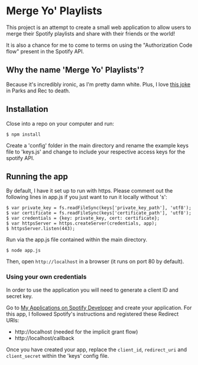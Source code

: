 # Merge Yo' Playlists

This project is an attempt to create a small web application to allow users to merge their Spotify playlists and share with their friends or the world! 

It is also a chance for me to come to terms on using the "Authorization Code flow" present in the Spotify API. 

## Why the name 'Merge Yo' Playlists'?

Because it's incredibly ironic, as I'm pretty damn white. Plus, I love [this joke](https://www.youtube.com/watch?v=OP3xf6BFEIo) in Parks and Rec to death. 

## Installation

Close into a repo on your computer and run:

    $ npm install

Create a 'config' folder in the main directory and rename the example keys file to 'keys.js' and change to include your respective access keys for the spotify API. 

## Running the app

By default, I have it set up to run with https. Please comment out the following lines in app.js if you just want to run it locally without 's':

    $ var private_key = fs.readFileSync(keys['private_key_path'], 'utf8');
    $ var certificate = fs.readFileSync(keys['certificate_path'], 'utf8');
    $ var credentials = {key: private_key, cert: certificate};
    $ var httpsServer = https.createServer(credentials, app);
    $ httpsServer.listen(443);

Run via the app.js file contained within the main directory. 

    $ node app.js

Then, open `http://localhost` in a browser (it runs on port 80 by default).

### Using your own credentials
In order to use the application you will need to generate a client ID and secret key.

Go to [My Applications on Spotify Developer](https://developer.spotify.com/my-applications) and create your application. For this app, I followed Spotify's instructions and registered these Redirect URIs:

* http://localhost (needed for the implicit grant flow)
* http://localhost/callback

Once you have created your app, replace the `client_id`, `redirect_uri` and `client_secret` within the 'keys' config file.
